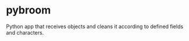# pybroom
Python app that receives objects and cleans it according to defined fields and characters.
